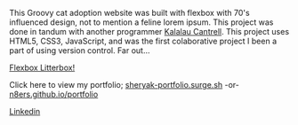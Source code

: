 This Groovy cat adoption website was built with flexbox with 70's influenced design, not to mention a feline lorem ipsum. 
This project was done in tandum with another programmer <a href="https://github.com/klcantrell" target="_blank">Kalalau Cantrell</a>. 
This project uses HTML5, CSS3, JavaScript, and was the first colaborative project I been a part of using version control.
Far out...

<a href="http://sheryak-flexboxlitterbox.surge.sh/" target="_blank">Flexbox Litterbox!</a>

Click here to view my portfolio;
<a href="http://sheryak-portfolio.surge.sh/" target="_blank">sheryak-portfolio.surge.sh</a>
-or-
<a href="https://n8ers.github.io/portfolio/" target="_blank">n8ers.github.io/portfolio</a>

<a href="https://www.linkedin.com/in/nathan-sheryak-405083136/" target="_blank">Linkedin</a>
